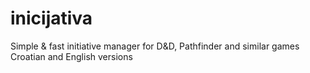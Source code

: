 # inicijativa

Simple & fast initiative manager for D&D, Pathfinder and similar games
Croatian and English versions

